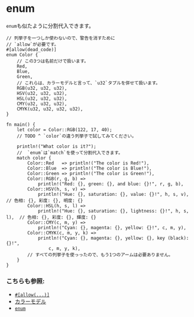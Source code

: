 # enum

`enum`も似たように分割代入できます。

```rust,editable
// 列挙子を一つしか使わないので、警告を消すために
// `allow`が必要です。
#[allow(dead_code)]
enum Color {
    // この3つは名前だけで扱います。
    Red,
    Blue,
    Green,
    // これらは、カラーモデルと言って、`u32`タプルを併せて扱います。
    RGB(u32, u32, u32),
    HSV(u32, u32, u32),
    HSL(u32, u32, u32),
    CMY(u32, u32, u32),
    CMYK(u32, u32, u32, u32),
}

fn main() {
    let color = Color::RGB(122, 17, 40);
    // TODO ^ `color`の違う列挙子で試してみてください。

    println!("What color is it?");
    //  `enum`は`match`を使って分割代入できます。
    match color {
        Color::Red   => println!("The color is Red!"),
        Color::Blue  => println!("The color is Blue!"),
        Color::Green => println!("The color is Green!"),
        Color::RGB(r, g, b) =>
            println!("Red: {}, green: {}, and blue: {}!", r, g, b),
        Color::HSV(h, s, v) =>
            println!("Hue: {}, saturation: {}, value: {}!", h, s, v),  // 色相: {}, 彩度: {}, 明度: {}
        Color::HSL(h, s, l) =>
            println!("Hue: {}, saturation: {}, lightness: {}!", h, s, l),  // 色相: {}, 彩度: {}, 輝度: {}
        Color::CMY(c, m, y) =>
            println!("Cyan: {}, magenta: {}, yellow: {}!", c, m, y),
        Color::CMYK(c, m, y, k) =>
            println!("Cyan: {}, magenta: {}, yellow: {}, key (black): {}!",
                c, m, y, k),
        // すべての列挙子を使っったので、もう1つのアームは必要ありません。
    }
}
```

### こちらも参照:

- [`#[allow(...)]`][allow]
- [カラーモデル][color_models]
- [`enum`][enum]

[allow]: ../../../attribute/unused.md
[color_models]: https://en.wikipedia.org/wiki/Color_model
[enum]: ../../../custom_types/enum.md
